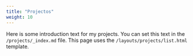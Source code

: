 ```yaml
---
title: "Projectos"
weight: 10
---
```


Here is some introduction text for my projects. You can set this text in the `/projects/_index.md` file. This page uses the `/layouts/projects/list.html` template.
